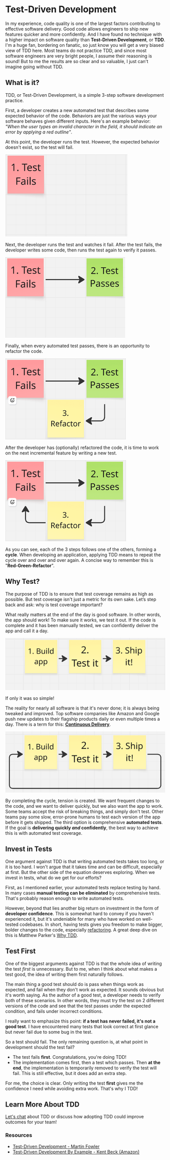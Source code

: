 # Test-Driven Development

In my experience, code quality is one of the largest factors contributing to effective software delivery. Good code allows engineers to ship new features quicker and more confidently. And I have found no technique with a higher impact on software quality than __Test-Driven Development__, or __TDD__. I'm a huge fan, bordering on fanatic, so just know you will get a very biased view of TDD here. Most teams do not practice TDD, and since most software engineers are very bright people, I assume their reasoning is sound! But to me the results are so clear and so valuable, I just can't imagine going without TDD.

## What is it?

TDD, or Test-Driven Development, is a simple 3-step software development practice. 

First, a developer creates a new automated test that describes some expected behavior of the code. Behaviors are just the various ways your software behaves given different inputs. Here's an example behavior: _"When the user types an invalid character in the field, it should indicate an error by applying a red outline"_. 

At this point, the developer runs the test. However, the expected behavior doesn't exist, so the test will fail. 

![1 - Failing Test](../img/tdd-1.png)

Next, the developer runs the test and watches it fail. After the test fails, the developer writes some code, then runs the test again to verify it passes.

![2 - Passing Test](../img/tdd-2.png)

Finally, when every automated test passes, there is an opportunity to refactor the code.

![3 - Refactor!](../img/tdd-3.png)

After the developer has (optionally) refactored the code, it is time to work on the next incremental feature by writing a new test.

![4 - Loop is completed](../img/tdd-4.png)

As you can see, each of the 3 steps follows one of the others, forming a __cycle__. When developing an application, applying TDD means to repeat the cycle over and over and over again. A concise way to remember this is "__Red-Green-Refactor__".

## Why Test?

The purpose of TDD is to ensure that test coverage remains as high as possible. But test coverage isn't just a metric for its own sake. Let’s step back and ask: why is test coverage important?

What really matters at the end of the day is good software. In other words, the app should work! To make sure it works, we test it out. If the code is complete and it has been manually tested, we can confidently deliver the app and call it a day. 

![5 - Overly Simple diagram](../img/tdd-5.png)

If only it was so simple!

The reality for nearly all software is that it's never done; it is always being tweaked and improved. Top software companies like Amazon and Google push new updates to their flagship products daily or even multiple times a day. There is a term for this: [__Continuous Delivery__](https://martinfowler.com/books/continuousDelivery.html).

![6 - Another cycle](../img/tdd-6.png)

By completing the cycle, tension is created. We want frequent changes to the code, and we want to deliver quickly, but we also want the app to work. Some teams accept the risk of breaking things, and simply don't test. Other teams pay some slow, error-prone humans to test each version of the app before it gets shipped. The third option is comprehensive __automated tests__. If the goal is __delivering quickly _and_ confidently__, the best way to achieve this is with automated test coverage.

## Invest in Tests

One argument against TDD is that writing automated tests takes too long, or it is too hard. I won't argue that it takes time and can be difficult, especially at first. But the other side of the equation deserves exploring. When we invest in tests, what do we get for our efforts?

First, as I mentioned earlier, your automated tests replace testing by hand. In many cases __manual testing can be eliminated__ by comprehensive tests. That's probably reason enough to write automated tests.

However, beyond that lies another big return on investment in the form of __developer confidence__. This is somewhat hard to convey if you haven't experienced it, but it's undeniable for many who have worked on well-tested codebases. In short, having tests gives you freedom to make bigger, bolder changes to the code, especially [refactoring](../refactoring/). A great deep dive on this is Matthew Parker's [Why TDD](https://blogs.vmware.com/tanzu/why-tdd/).

## Test First

One of the biggest arguments against TDD is that the whole idea of writing the test _first_ is unnecessary. But to me, when I think about what makes a test good, the idea of writing them first naturally follows.

The main thing a good test should do is pass when things work as expected, and fail when they don't work as expected. It sounds obvious but it's worth saying. As the author of a good test, a developer needs to verify both of these scenarios. In other words, they must try the test on 2 different versions of the code and see that the test passes under the expected condition, and fails under incorrect conditions.

I really want to emphasize this point: __if a test has never failed, it's not a good test__. I have encountered many tests that look correct at first glance but never fail due to some bug in the test. 

So a test should fail. The only remaining question is, at what point in development should the test fail? 

* The test fails __first__. Congratulations, you're doing TDD! 
* The implementation comes first, then a test which passes. Then __at the end__, the implementation is temporarily removed to verify the test will fail. This is still effective, but it does add an extra step.

For me, the choice is clear. Only writing the test __first__ gives me the confidence I need while avoiding extra work. That's why I TDD!

## Learn More About TDD
[Let's chat](../../1.%20Lake%20Wingra%20Software/01%20-%20whoAreWe/#lets-connect) about TDD or discuss how adopting TDD could improve outcomes for your team! 

### Resources

* [Test-Driven Development - Martin Fowler](https://martinfowler.com/bliki/TestDrivenDevelopment.html)
* [Test-Driven Development By Example - Kent Beck (Amazon)](https://www.amazon.com/Test-Driven-Development-Kent-Beck/dp/0321146530)